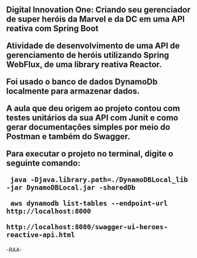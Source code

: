 <h2>Digital Innovation One: Criando seu gerenciador de super heróis da Marvel e da DC em uma API reativa com Spring Boot

Atividade de desenvolvimento de uma API de gerenciamento de heróis utilizando Spring WebFlux, de uma library reativa Reactor.

Foi usado o banco de dados DynamoDb localmente para armazenar dados. 

A aula que deu origem ao projeto contou com testes unitários da sua API com Junit e como gerar documentações simples por meio 
do Postman e também do Swagger.

Para executar o projeto no terminal, digite o seguinte comando:

```dynamo
 java -Djava.library.path=./DynamoDBLocal_lib -jar DynamoDBLocal.jar -sharedDb

 aws dynamodb list-tables --endpoint-url http://localhost:8000
```

```swagger
http://localhost:8080/swagger-ui-heroes-reactive-api.html
```
<h6>-RAA-</h6>




